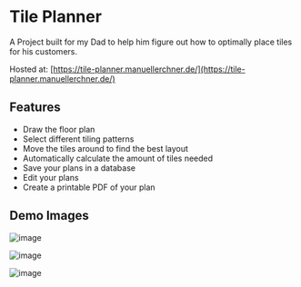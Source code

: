 # Tile Planner

A Project built for my Dad to help him figure out how to optimally place tiles for his customers.

Hosted at: [https://tile-planner.manuellerchner.de/](https://tile-planner.manuellerchner.de/)

## Features

- Draw the floor plan
- Select different tiling patterns
- Move the tiles around to find the best layout
- Automatically calculate the amount of tiles needed
- Save your plans in a database
- Edit your plans
- Create a printable PDF of your plan

## Demo Images

![image](https://user-images.githubusercontent.com/54124311/230743027-bc21c573-185d-4827-a559-b180d040168c.png)

![image](https://user-images.githubusercontent.com/54124311/230743005-0d89e1f2-d45d-42f1-8028-cff4cbb5ef68.png)

![image](https://user-images.githubusercontent.com/54124311/230743265-1dd79291-3b5b-4a29-af7e-def03cb0c63b.png)

